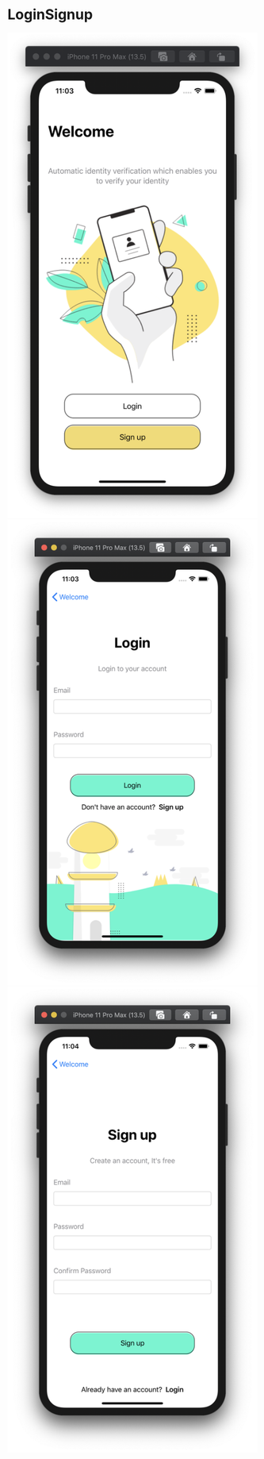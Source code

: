 # LoginSignup

![](https://github.com/ram4ik/LoginSignup/blob/master/LoginSignup/Assets.xcassets/Screenshot%202020-06-04%20at%2011.03.51.imageset/Screenshot%202020-06-04%20at%2011.03.51.png)
![](https://github.com/ram4ik/LoginSignup/blob/master/LoginSignup/Assets.xcassets/Screenshot%202020-06-04%20at%2011.03.54.imageset/Screenshot%202020-06-04%20at%2011.03.54.png)
![](https://github.com/ram4ik/LoginSignup/blob/master/LoginSignup/Assets.xcassets/Screenshot%202020-06-04%20at%2011.04.00.imageset/Screenshot%202020-06-04%20at%2011.04.00.png)

